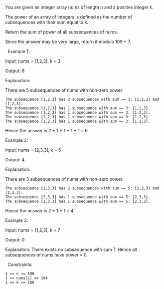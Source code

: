 You are given an integer array nums of length n and a positive integer k.

The power of an array of integers is defined as the number of subsequences with their sum equal to k.

Return the sum of power of all subsequences of nums.

Since the answer may be very large, return it modulo 109 + 7.

 
Example 1:


Input:   nums = [1,2,3], k = 3 

Output:   6 

Explanation:

There are 5 subsequences of nums with non-zero power:


	The subsequence [1,2,3] has 2 subsequences with sum == 3: [1,2,3] and [1,2,3].
	The subsequence [1,2,3] has 1 subsequence with sum == 3: [1,2,3].
	The subsequence [1,2,3] has 1 subsequence with sum == 3: [1,2,3].
	The subsequence [1,2,3] has 1 subsequence with sum == 3: [1,2,3].
	The subsequence [1,2,3] has 1 subsequence with sum == 3: [1,2,3].


Hence the answer is 2 + 1 + 1 + 1 + 1 = 6.


Example 2:


Input:   nums = [2,3,3], k = 5 

Output:   4 

Explanation:

There are 3 subsequences of nums with non-zero power:


	The subsequence [2,3,3] has 2 subsequences with sum == 5: [2,3,3] and [2,3,3].
	The subsequence [2,3,3] has 1 subsequence with sum == 5: [2,3,3].
	The subsequence [2,3,3] has 1 subsequence with sum == 5: [2,3,3].


Hence the answer is 2 + 1 + 1 = 4.


Example 3:


Input:   nums = [1,2,3], k = 7 

Output:   0 

Explanation: There exists no subsequence with sum 7. Hence all subsequences of nums have power = 0.


 
Constraints:


	1 <= n <= 100
	1 <= nums[i] <= 104
	1 <= k <= 100

